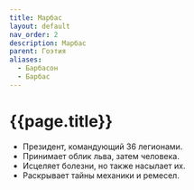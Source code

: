 ```yaml
---
title: Марбас
layout: default
nav_order: 2
description: Марбас
parent: Гоэтия
aliases:
  - Барбасон
  - Барбас
---
```


# {{page.title}}

- Президент, командующий 36 легионами.
- Принимает облик льва, затем человека.
- Исцеляет болезни, но также насылает их.
- Раскрывает тайны механики и ремесел.
